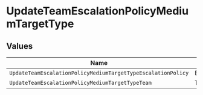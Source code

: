 # UpdateTeamEscalationPolicyMediumTargetType


## Values

| Name                                                         | Value                                                        |
| ------------------------------------------------------------ | ------------------------------------------------------------ |
| `UpdateTeamEscalationPolicyMediumTargetTypeEscalationPolicy` | EscalationPolicy                                             |
| `UpdateTeamEscalationPolicyMediumTargetTypeTeam`             | Team                                                         |